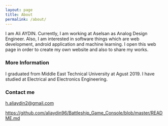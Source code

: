 ```yaml
---
layout: page
title: About
permalink: /about/
---
```


I am Ali AYDIN. Currently, I am working at Aselsan as Analog Design Engineer. Also, I am interested in software things which are web development, android application and machine learning. I open this web page in order to create my own website and also to share my works.

### More Information

I graduated from Middle East Technical University at Agust 2019. I have studied at Electrical and Electronics Engineering.

### Contact me

[h.aliaydin2@gmail.com](mailto:h.aliaydin2@gmail.com)



https://github.com/aliaydin96/Battleship_Game_Console/blob/master/README.md
